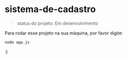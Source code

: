 # sistema-de-cadastro

> status do projeto: Em desenvolvimento

Para rodar esse projeto na sua máquina, por favor digite:

```
node app.js
```

:)